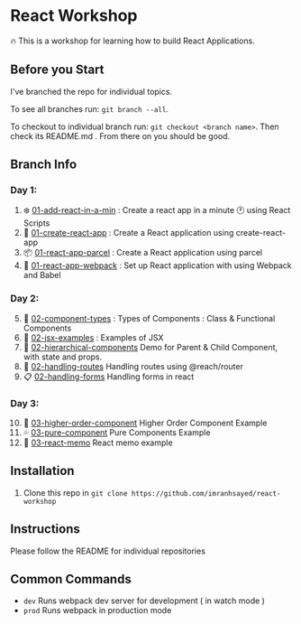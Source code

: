 # React Workshop

:fire: This is a workshop for learning how to build React Applications.

## Before you Start
I've branched the repo for individual topics.

To see all branches run: `git branch --all`.

To checkout to individual branch run: `git checkout <branch name>`. Then check its README.md .
 From there on you should be good.


## Branch Info

### Day 1:
1. :snowflake: [01-add-react-in-a-min](https://github.com/imranhsayed/react-workshop/tree/01-add-react-in-a-min) : Create a react app in a minute :clock1: using React Scripts
2. :rocket: [01-create-react-app](https://github.com/imranhsayed/react-workshop/tree/01-create-react-app) : Create a React application using create-react-app
3. :package: [01-react-app-parcel](https://github.com/imranhsayed/react-workshop/tree/01-react-app-parcel) : Create a React application using parcel
4. :gift: [01-react-app-webpack](https://github.com/imranhsayed/react-workshop/tree/01-react-app-webpack) :  Set up React application with using Webpack and Babel

### Day 2:
5. :tanabata_tree: [02-component-types](https://github.com/imranhsayed/react-workshop/tree/02-component-types) : Types of Components : Class & Functional Components
6. :dizzy: [02-jsx-examples](https://github.com/imranhsayed/react-workshop/tree/02-jsx-examples) : Examples of JSX
7. :ear_of_rice: [02-hierarchical-components](https://github.com/imranhsayed/react-workshop/tree/02-hierarchical-components) Demo for Parent & Child Component, with state and props.
8. :crossed_flags: [02-handling-routes](https://github.com/imranhsayed/react-workshop/tree/02-handling-routes) Handling routes using @reach/router
9. :clipboard: [02-handling-forms](https://github.com/imranhsayed/react-workshop/tree/02-handle-forms) Handling forms in react

### Day 3:
10. :evergreen_tree: [03-higher-order-component](https://github.com/imranhsayed/react-workshop/tree/03-higher-order-component) Higher Order Component Example 
11. :sweat_drops: [03-pure-component](https://github.com/imranhsayed/react-workshop/tree/03-pure-components) Pure Components Example
12. :memo: [03-react-memo](https://github.com/imranhsayed/react-workshop/tree/03-react-memo) React memo example





## Installation

1. Clone this repo in `git clone https://github.com/imranhsayed/react-workshop`

## Instructions

Please follow the README for individual repositories

## Common Commands

- `dev` Runs webpack dev server for development ( in watch mode )
- `prod` Runs webpack in production mode

